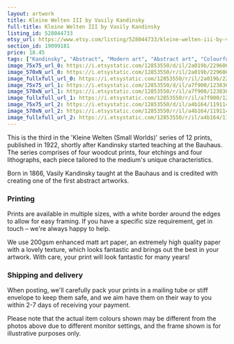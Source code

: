 ```yaml
---
layout: artwork
title: Kleine Welten III by Vasily Kandinsky
full-title: Kleine Welten III by Vasily Kandinsky
listing_id: 528044733
etsy_url: https://www.etsy.com/listing/528044733/kleine-welten-iii-by-vasily-kandinsky?utm_source=ds&utm_medium=api&utm_campaign=api
section_id: 19099181
price: 18.45
tags: ["Kandinsky", "Abstract", "Modern art", "Abstract art", "Colourful", "Bauhaus", "Art print", "Wall art", "Modernism", "Woodcut", "Fine art", "Vintage"]
image_75x75_url_0: https://i.etsystatic.com/12853550/d/il/2a019b/2296064588/il_75x75.2296064588_s447.jpg?version=0
image_570xN_url_0: https://i.etsystatic.com/12853550/r/il/2a019b/2296064588/il_570xN.2296064588_s447.jpg
image_fullxfull_url_0: https://i.etsystatic.com/12853550/r/il/2a019b/2296064588/il_fullxfull.2296064588_s447.jpg
image_75x75_url_1: https://i.etsystatic.com/12853550/d/il/a7f900/1238366489/il_75x75.1238366489_mvak.jpg?version=0
image_570xN_url_1: https://i.etsystatic.com/12853550/r/il/a7f900/1238366489/il_570xN.1238366489_mvak.jpg
image_fullxfull_url_1: https://i.etsystatic.com/12853550/r/il/a7f900/1238366489/il_fullxfull.1238366489_mvak.jpg
image_75x75_url_2: https://i.etsystatic.com/12853550/d/il/a4b164/1191148320/il_75x75.1191148320_8jay.jpg?version=0
image_570xN_url_2: https://i.etsystatic.com/12853550/r/il/a4b164/1191148320/il_570xN.1191148320_8jay.jpg
image_fullxfull_url_2: https://i.etsystatic.com/12853550/r/il/a4b164/1191148320/il_fullxfull.1191148320_8jay.jpg
---
```

This is the third in the &#39;Kleine Welten (Small Worlds)&#39; series of 12 prints, published in 1922, shortly after Kandinsky started teaching at the Bauhaus. The series comprises of four woodcut prints, four etchings and four lithographs, each piece tailored to the medium&#39;s unique characteristics.

Born in 1866, Vasily Kandinsky taught at the Bauhaus and is credited with creating one of the first abstract artworks.

### Printing

Prints are available in multiple sizes, with a white border around the edges to allow for easy framing. If you have a specific size requirement, get in touch – we&#39;re always happy to help.

We use 200gsm enhanced matt art paper, an extremely high quality paper with a lovely texture, which looks fantastic and brings out the best in your artwork. With care, your print will look fantastic for many years!

### Shipping and delivery

When posting, we&#39;ll carefully pack your prints in a mailing tube or stiff envelope to keep them safe, and we aim have them on their way to you within 2-7 days of receiving your payment.

Please note that the actual item colours shown may be different from the photos above due to different monitor settings, and the frame shown is for illustrative purposes only.
